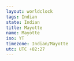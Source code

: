 ```yaml
---
layout: worldclock
tags: Indian
state: Indian
title: Mayotte
name: Mayotte
iso: YT
timezone: Indian/Mayotte
utc: UTC +02:27
---
```



